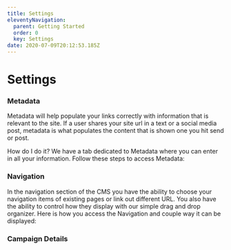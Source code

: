 ```yaml
---
title: Settings
eleventyNavigation:
  parent: Getting Started
  order: 0
  key: Settings
date: 2020-07-09T20:12:53.185Z
---
```

# Settings

### Metadata

Metadata will help populate your links correctly with information that is relevant to the site. If a user shares your site url in a text or a social media post, metadata is what populates the content that is shown one you hit send or post.

How do I do it? We have a tab dedicated to Metadata where you can enter in all your information. Follow these steps to access Metadata:



### Navigation

In the navigation section of the CMS you have the ability to choose your navigation items of existing pages or link out different URL. You also have the ability to control how they display with our simple drag and drop organizer. Here is how you access the Navigation and couple way it can be displayed: 

### Campaign Details